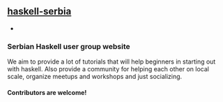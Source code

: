 ## [haskell-serbia](http://haskell-serbia.com)
-
### Serbian Haskell user group website
We aim to provide a lot of tutorials that will help beginners in starting out with haskell. Also provide a community for helping each other on local scale, organize meetups and workshops
and just socializing.

#### Contributors are welcome!
